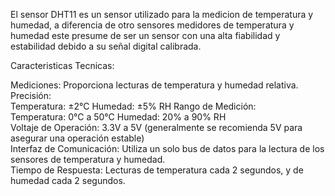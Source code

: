 El sensor DHT11 es un sensor utilizado para la medicion de temperatura y humedad,
a diferencia de otro sensores medidores de temperatura y humedad este presume de ser un sensor con una alta fiabilidad y estabilidad debido a su señal digital calibrada.

Caracteristicas Tecnicas:

Mediciones: Proporciona lecturas de temperatura y humedad relativa.                                                                          
Precisión:                                                                                                                                   
  Temperatura: ±2°C                                                                                                                            Humedad: ±5% RH                                                                                                                            Rango de Medición:                                                                                                                        
Temperatura: 0°C a 50°C
Humedad: 20% a 90% RH                                                                                                                       
Voltaje de Operación: 3.3V a 5V (generalmente se recomienda 5V para asegurar una operación estable)                                         
Interfaz de Comunicación: Utiliza un solo bus de datos para la lectura de los sensores de temperatura y humedad.                            
Tiempo de Respuesta: Lecturas de temperatura cada 2 segundos, y de humedad cada 2 segundos.                                                 

